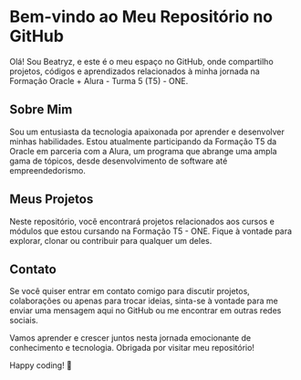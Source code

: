 # Bem-vindo ao Meu Repositório no GitHub

Olá! Sou Beatryz, e este é o meu espaço no GitHub, onde compartilho projetos, 
códigos e aprendizados relacionados à minha jornada na Formação Oracle + Alura - Turma 5 (T5) - ONE.

## Sobre Mim

Sou um entusiasta da tecnologia apaixonada por aprender e desenvolver minhas habilidades.
Estou atualmente participando da Formação T5 da Oracle em parceria com a Alura, um programa que abrange uma ampla gama de tópicos, 
desde desenvolvimento de software até empreendedorismo.

## Meus Projetos

Neste repositório, você encontrará projetos relacionados aos cursos e módulos que estou cursando na Formação T5 - ONE.
Fique à vontade para explorar, clonar ou contribuir para qualquer um deles.

## Contato

Se você quiser entrar em contato comigo para discutir projetos, colaborações ou apenas para trocar ideias, 
sinta-se à vontade para me enviar uma mensagem aqui no GitHub ou me encontrar em outras redes sociais.

Vamos aprender e crescer juntos nesta jornada emocionante de conhecimento e tecnologia. Obrigada por visitar meu repositório!

Happy coding! 🚀
